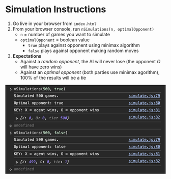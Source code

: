# Simulation Instructions
1. Go live in your browser from `index.html`
2. From your browser console, run `nSimulations(n, optimalOpponent)`
   * `n` = number of games you want to simulate
   * `optimalOpponent` = boolean value
     * `true` plays against opponent using minimax algorithm
     * `false` plays against opponent making random moves
4. **Expectations**
   * Against a *random opponent*, the AI will never lose (the opponent *O* will have zero wins)
   * Against an *optimal opponent* (both parties use minimax agorithm), 100% of the results will be a tie

![Simulation Example with 500 games against an optimal and random opponent.](media/simulation.png)
